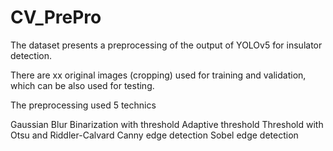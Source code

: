 # CV_PrePro
 
The dataset presents a preprocessing of the output of YOLOv5 for insulator detection.

There are xx original images (cropping) used for training and validation, which can be also used for testing.

The preprocessing used 5 technics 

Gaussian Blur
Binarization with threshold
Adaptive threshold
Threshold with Otsu and Riddler-Calvard
Canny edge detection 
Sobel edge detection 
